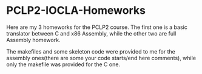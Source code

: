 # PCLP2-IOCLA-Homeworks

Here are my 3 homeworks for the PCLP2 course. The first one is a basic translator between C and x86 Assembly, while the other two are full
Assembly homework.

The makefiles and some skeleton code were provided to me for the assembly ones(there are some your code starts/end here comments), 
while only the makefile was provided for the C one.

